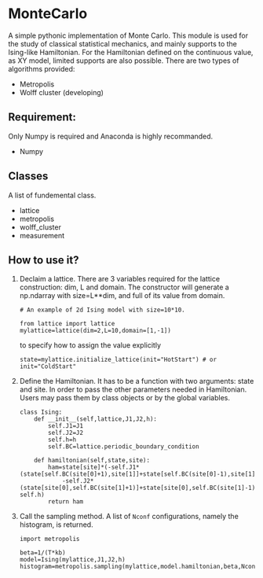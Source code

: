 # MonteCarlo

A simple pythonic implementation of Monte Carlo. This module is used for the study of classical statistical mechanics, and mainly supports to the Ising-like Hamiltonian. For the Hamiltonian defined on the continuous value, as XY model, limited supports are also possible. There are two types of algorithms provided:

* Metropolis
* Wolff cluster (developing) 

## Requirement:
Only Numpy is required and Anaconda is highly recommanded.
* Numpy

## Classes
A list of fundemental class.
* lattice
* metropolis
* wolff_cluster
* measurement

## How to use it?
1. Declaim a lattice. 
    There are 3 variables required for the lattice construction: dim, L and domain. The constructor will generate a np.ndarray with size=L**dim, and full of its value from domain.
    
    ```
    # An example of 2d Ising model with size=10*10.
    
    from lattice import lattice
    mylattice=lattice(dim=2,L=10,domain=[1,-1])
    ```
    to specify how to assign the value explicitly
    ```
    state=mylattice.initialize_lattice(init="HotStart") # or init="ColdStart"
    ```
2. Define the Hamiltonian. 
    It has to be a function with two arguments: state and site. In order to pass the other parameters needed in Hamiltonian. Users may pass them by class objects or by the global variables. 
    ```
    class Ising:
        def __init__(self,lattice,J1,J2,h):
            self.J1=J1
            self.J2=J2
            self.h=h
            self.BC=lattice.periodic_boundary_condition
        
        def hamiltonian(self,state,site):
            ham=state[site]*(-self.J1*(state[self.BC(site[0]+1),site[1]]+state[self.BC(site[0]-1),site[1]])
                -self.J2*(state[site[0],self.BC(site[1]+1)]+state[site[0],self.BC(site[1]-1)])-self.h)
            return ham
    ```
3. Call the sampling method. A list of `Nconf` configurations, namely the histogram, is returned. 
    ```
    import metropolis

    beta=1/(T*kb)
    model=Ising(mylattice,J1,J2,h)
    histogram=metropolis.sampling(mylattice,model.hamiltonian,beta,Nconf=100.0)
    ```
